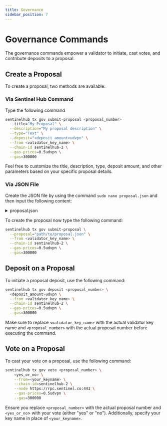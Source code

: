 ```yaml
---
title: Governance
sidebar_position: 7
---
```


# Governance Commands

The governance commands empower a validator to initiate, cast votes, and contribute deposits to a proposal.

## Create a Proposal

To create a proposal, two methods are available:

### Via Sentinel Hub Command

Type the following command

```bash
sentinelhub tx gov submit-proposal <proposal_number>
  --title="My Proposal" \
  --description="My proposal description" \
  --type="Text" \
  --deposit="<deposit_amount>udvpn" \
  --from <validator_key_name> \
  --chain-id sentinelhub-2 \
  --gas-prices=0.5udvpn \
  --gas=300000
```

Feel free to customize the title, description, type, deposit amount, and other parameters based on your specific proposal details.

### Via JSON File

Create the JSON file by using the command `sudo nano proposal.json` and then input the following content:

<details>
<summary>proposal.json</summary>
<p>

```json
{
  "title": "My Proposal",
  "description": "My proposal Description",
  "type": "Text",
  "deposit": "<proposal_amount>udvpn"
}
```

</p>
</details>

To create the proposal now type the following command:

```bash
sentinelhub tx gov submit-proposal \
  --proposal="path/to/proposal.json" \
  --from <validator_key_name> \
  --chain-id sentinelhub-2 \
  --gas-prices=0.5udvpn \
  --gas=300000
```

## Deposit on a Proposal

To initiate a proposal deposit, use the following command:

```bash
sentinelhub tx gov deposit <proposal_number> \
  <deposit_amount>udvpn \
  --from <validator_key_name> \
  --chain-id sentinelhub-2 \
  --gas-prices=0.5udvpn \
  --gas=300000
```

Make sure to replace `<validator_key_name>` with the actual validator key name and `<proposal_number>` with the actual proposal number before executing the command.

## Vote on a Proposal

To cast your vote on a proposal, use the following command:

```bash
sentinelhub tx gov vote <proposal_number> \
    <yes_or_no> \
    --from=<your_keyname> \
    --chain-id=sentinelhub-2 \
    --node https://rpc.sentinel.co:443 \
    --gas-prices=0.5udvpn \
    --gas=300000
```

Ensure you replace `<proposal_number>` with the actual proposal number and `<yes_or_no`> with your vote (either "yes" or "no"). Additionally, specify your key name in place of `<your_keyname>`.
